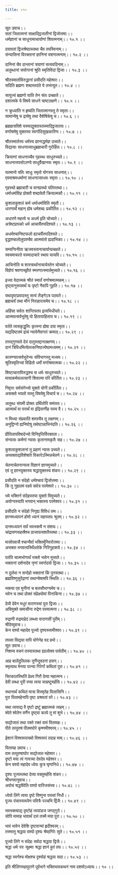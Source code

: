 ```yaml
---
title: ०१०

---
```

सूत उवाच।।  
सतां जितात्मनां साक्षाद्द्विजातीनां द्विजोत्तमाः।।  
धर्मज्ञानां च साधूनामाचार्याणां शिवत्मनाम्।। १०.१ ।।  
  
दयावतां द्विजश्रेष्ठास्तथा चैव तपस्विनाम्।।  
संन्यासिनां विरक्तानां ज्ञानिनां वशगात्मनाम्।। १०.२ ।।  
  
दानिनां चैव दान्तानां त्रयाणां सत्यवदिनाम्।।  
अलुब्धानां सयोगानां श्रुति स्मृतिविदां द्विजाः।। १०.३ ।।  
  
श्रौतस्मार्ताविरुद्धानां प्रसीदति महेश्वरः।।  
सदिति ब्रह्मणः शब्दस्तदंते ये लभंत्युत।। १०.४ ।।  
  
सायुज्यं ब्रह्मणो याति तेन संतः प्रचक्षते।।  
दशात्मके ये विषये साधने चाष्टलक्षणे।। १०.५ ।।  
  
न क्रुध्यांति न हृष्यंति जितात्मानस्तु ते स्मृताः।।  
सामान्येषु च द्रव्येषु तथा वैशेषिकेषु च।। १०.६ ।।  
  
ब्रह्मक्षत्रविशे यस्माद्युक्तास्तस्माद्द्विजातयः।।  
वर्णाश्रमेषु युक्तस्य स्वर्गादिसुखकारिणः।। १०.७ ।।  
  
श्रौतस्मार्तस्य धर्मस्य ज्ञानाद्धर्मज्ञ उच्यते।।  
विद्यायाः साधनात्साधुब्रह्मचारी गुरोर्हितः।। १०.८ ।।  
  
क्रियाणां साधनाच्चैव गृहस्थः साधुरुच्यते।।  
साधनात्तपसोऽरण्ये साधुर्वैखानसः स्मृतः।। १०.९ ।।  
  
यतमानो यतिः साधुः स्मृतो योगस्य साधनात्।।  
एवमाश्रमधर्माणां साधनात्साधवः स्मृताः।। १०.१० ।।  
  
गृहस्थो ब्रह्मचारी च वानप्रस्थो यतिस्तथा।।  
धर्माधर्माविह प्रोक्तौ शब्दावेतौ क्रियात्मकौ।। १०.११ ।।  
  
कुशलाकुशलं कर्म धर्माधर्माविति स्मृतौ।।  
धारणार्थे महान् ह्येष धर्मशब्दः प्रकीर्तितः।। १०.१२ ।।  
  
अधारणे महत्त्वे च अधर्म इति चोच्यते।।  
अत्रेष्टप्रापको धर्म आचार्यैरुपदिश्यते।। १०.१३ ।।  
  
अधर्मश्चानिष्टफलो ह्याचर्यैरुपदिश्यते।।  
वृद्धाश्चालोलुपाश्चैव आत्मवंतो ह्यदांभिकाः।। १०.१४ ।।  
  
सम्यग्विनीता ऋजवस्तानाचार्यान्प्रचक्षते।।  
स्वयमाचरते यस्मादाचारे स्थाप यत्यपि।। १०.१५ ।।  
  
आचिनोति च शास्त्रार्थानाचार्यस्तेन चोच्यते।।  
विज्ञेयं श्रवणाच्छ्रौतं स्मरणात्स्मार्तमुच्यते।। १०.१६ ।।  
  
इज्या वेदात्मकं श्रौतं स्मार्तं वर्णाश्रमात्मकम्।।  
दृष्ट्वानुरूपमर्थं यः पृष्टो नैवापि गूहति।। १०.१७ ।।  
  
यथादृष्टप्रवादस्तु सत्यं लैङ्गेऽत्र पठ्यते।।  
ब्रह्मचर्यं तथा मौनं निराहारत्वमेव च।। १०.१८ ।।  
  
अहिंसा सर्वतः शान्तिस्तप इत्यभिधीयते।।  
आत्मवत्सर्वभूतेषु यो हितायाहिताय च।। १०.१९ ।।  
  
वर्तते त्वसकृद्धृत्तिः कृत्स्ना ह्येषा दया स्मृता।।  
यद्यदिष्टतमं द्रव्यं न्यायेनैवागतं क्रमात्।। १०.२९ ।।  
  
तत्तद्गुणवते देयं दातुस्तद्दानलक्षणम्।।  
दानं त्रिविधमित्येतत्कनिष्ठज्येष्ठमध्यमम्।। १०.२१ ।।  
  
कारुण्यात्सर्वभूतेभ्यः संविभागस्तु मध्यमः।।  
श्रुतिस्मृतिभ्यां विहितो धर्मो वर्णाश्रमात्मकः।। १०.२२ ।।  
  
शिष्टाचाराविरुद्धश्च स धर्मः साधुरुच्यते।।  
मायाकर्मफलत्यागी शिवात्मा परि कीर्तितः।। १०.२३ ।।  
  
निवृत्तः सर्वसंगेभ्यो युक्तो योगी प्रकीर्तितः।।  
असक्तो भयतो यस्तु विषयेषु विचार्य च।। १०.२४ ।।  
  
अलुब्धः संयमी प्रोक्तः प्रर्थितोपि समंततः।।  
आत्मार्थं वा परार्थं वा इंद्रियाणीह यस्य वै।। १०.२५ ।।  
  
न मिथ्या संप्रवर्तंते शमस्यैव तु लक्षणम्।।  
अनुद्विग्नो ह्यनिष्टेषु तथेष्टान्नाभिनंदति।। १०.२६ ।।  
  
प्रीतितापविषादेभ्यो विनिवृत्तिर्विरक्तता।।  
संन्यासः कर्मणां न्यासः कृतानामकृतैः सह।। १०.२७ ।।  
  
कुशलाकुशलानां तु प्रहाणं न्यास उच्यते।।  
अव्यक्ताद्यविशेषांते विकारेऽस्मिन्नचेतने।। १०.२८ ।।  
  
चेतनाचेतनान्यत्व विज्ञानं ज्ञानमुच्यते।।  
एवं तु ज्ञानयुक्तस्य श्रद्धायुक्तस्य शंकरः।। १०.२९ ।।  
  
प्रसीदति न संदेहो धर्मश्चायं द्विजोत्तमाः।।  
किं तु गुह्यतमं वक्ष्ये सर्वत्र परमेश्वरे।। १०.३० ।।  
  
भवे भक्तिर्न संदेहस्तया युक्तो विमुच्यते।।  
अयोग्यस्यापि भगवान् भक्तस्य परमेश्वरः।। १०.३१ ।।  
  
प्रसीदति न संदेहो निगृह्य विविधं तमः।।  
ज्ञानमध्यापनं होमो ध्यानं यज्ञस्तपः श्रुतम्।। १०.३२ ।।  
  
दानमध्ययनं सर्वं भवभक्त्यै न संशयः।।  
चांद्रायणसहस्रैश्च प्राजापत्यशतैस्तथा।। १०.३३ ।।  
  
मासोपवासै श्चान्यैर्वा भक्तिर्मुनिवरोत्तमाः।।  
अभक्ता भगवत्यस्मिँल्लोके गिरिगुहाशये।। १०.३४ ।।  
  
पतंति चात्मभोगार्थं भक्तो भावेन मुच्यते।।  
भक्तानां दर्शनादेव नृणां स्वर्गादयो द्विजाः।। १०.३५ ।।  
  
न दुर्लभा न सन्देहो भक्तानां किं पुनस्तथा।।  
ब्रह्मविष्णुसुरेंद्राणां तथान्येषामपि स्थितिः।। १०.३६ ।।  
  
भक्त्या एव मुनीनां च बलसौभाग्यमेव च।।  
भवेन च तथा प्रोक्तं संप्रेक्ष्योमां पिनाकिना।। १०.३७ ।।  
  
देव्यै देवेन मधुरं वाराणस्यां पुरा द्विजाः।।  
अविमुक्ते समासीना रुद्रेण परमात्मना।। १०.३८ ।।  
  
रुद्राणी रुद्रमाहेदं लब्ध्वा वाराणसीं पुरीम्।।  
श्रीदेव्युवाच।।  
केन वश्यो महादेव पूज्यो दृश्यस्त्वमीश्वरः।। १०.३९ ।।  
  
तपसा विद्यया वापि योगेनेह वद प्रभो।।  
सूत उवाच।।  
निशम्य वचनं तस्यास्तथा ह्यालोक्य पार्वतीम्।। १०.४० ।।  
  
आह बालेंदुतिलकः पूर्णेन्दुवदनां हसन्।।  
स्मृत्वाथ मेनया पत्न्या गिरेर्गां कथितां पुरा।। १०.४१ ।।  
  
चिरकालस्थितिं प्रेक्ष्य गिरौ देव्या महात्मनः।।  
देवी लब्धा पुरी रम्या त्वया यत्प्रष्टुमर्हसि।। १०.४२ ।।  
  
स्थानार्थं कथितं मात्रा विस्मृतेह विलासिनि।।  
पुरा पितामहेनापि पृष्टः प्रश्रवतां वरे।। १०.४३ ।।  
  
यथा त्वयाद्य वै पृष्टो द्रष्टुं ब्रह्मात्मकं त्वहम्।।  
श्वेते श्वेतेन वर्णेन दृष्ट्वा कल्पे तु मां शुभे।। १०.४४ ।।  
  
सद्योजातं तथा रक्ते रक्तं वामं पितामहः।।  
पीते तत्पुरुषं पीतमघोरे कृष्णमीश्वरम्।। १०.४५ ।।  
  
ईशानं विश्वरूपाख्यो विश्वरूपं तदाह माम्।। १०.४६ ।।  
  
पितामह उवाच।।  
वाम तत्पुरुषाघोर सद्योजात महेश्वर।।  
दृष्टो मया त्वं गायत्र्या देवदेव महेश्वर।।  
केन वश्यो महादेव ध्येयः कुत्र घृणानिधे।। १०.४७ ।।  
  
दृश्यः पूज्यस्तथा देव्या वक्तुमर्हसि शंकर।।  
श्रीभगवानुवाच।।  
अवोचं श्रद्धयैवेति वश्यो वारिजसंभव।। १०.४८ ।।  
  
ध्येयो लिंगे त्वया दृष्टे विष्णुना पयसां निधौ।।  
पूज्यः पंचास्यरूपेण पवित्रैः पञ्चभि र्द्विजैः।। १०.४९ ।।  
  
भवभक्त्याद्य दृष्टोहं त्वयांडज जगद्गुरो।।  
सोपि मामाह भावार्थं दत्तं तस्मै मया पुरा।। १०.५० ।।  
  
भावं भावेन देवेशि दृष्टवान्मां हृदीश्वरम्।।  
तस्मात्तु श्रद्धया वश्यो दृश्यः श्रेष्ठगिरेः सुते।। १०.५१ ।।  
  
पूज्यो लिंगे न संदेहः सर्वदा श्रद्धया द्विजैः।।  
श्रद्धा धर्मः परः सूक्ष्माः श्रद्धा ज्ञानं हुतं तपः।। १०.५२ ।।  
  
श्रद्धा स्वर्गश्च मोक्षश्च दृश्योहं श्रद्धया सदा।। १०.५३ ।।  
  
इति श्रीलिंगमहापुराणे पूर्वभागे भक्तिभावकथनं नाम दशमोऽध्यायः।। १० ।।